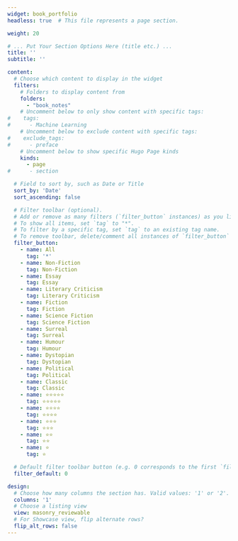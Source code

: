 ```yaml
---
widget: book_portfolio
headless: true  # This file represents a page section.

weight: 20

# ... Put Your Section Options Here (title etc.) ...
title: ''
subtitle: ''

content:
  # Choose which content to display in the widget
  filters:
    # Folders to display content from
    folders:
      - "book_notes"
    # Uncomment below to only show content with specific tags:
#    tags:
#      - Machine Learning
    # Uncomment below to exclude content with specific tags:
#    exclude_tags:
#      - preface    
    # Uncomment below to show specific Hugo Page kinds
    kinds:
      - page
#      - section

  # Field to sort by, such as Date or Title
  sort_by: 'Date'
  sort_ascending: false

  # Filter toolbar (optional).
  # Add or remove as many filters (`filter_button` instances) as you like.
  # To show all items, set `tag` to "*".
  # To filter by a specific tag, set `tag` to an existing tag name.
  # To remove toolbar, delete/comment all instances of `filter_button` below.
  filter_button:
    - name: All
      tag: '*'
    - name: Non-Fiction
      tag: Non-Fiction
    - name: Essay
      tag: Essay
    - name: Literary Criticism
      tag: Literary Criticism
    - name: Fiction
      tag: Fiction
    - name: Science Fiction
      tag: Science Fiction
    - name: Surreal
      tag: Surreal
    - name: Humour
      tag: Humour
    - name: Dystopian
      tag: Dystopian
    - name: Political
      tag: Political
    - name: Classic
      tag: Classic
    - name: ⭐⭐⭐⭐⭐
      tag: ⭐⭐⭐⭐⭐
    - name: ⭐⭐⭐⭐
      tag: ⭐⭐⭐⭐
    - name: ⭐⭐⭐
      tag: ⭐⭐⭐
    - name: ⭐⭐
      tag: ⭐⭐
    - name: ⭐
      tag: ⭐

  # Default filter toolbar button (e.g. 0 corresponds to the first `filter_button` instance above)
  filter_default: 0

design:
  # Choose how many columns the section has. Valid values: '1' or '2'.
  columns: '1'
  # Choose a listing view
  view: masonry_reviewable
  # For Showcase view, flip alternate rows?
  flip_alt_rows: false
---
```


